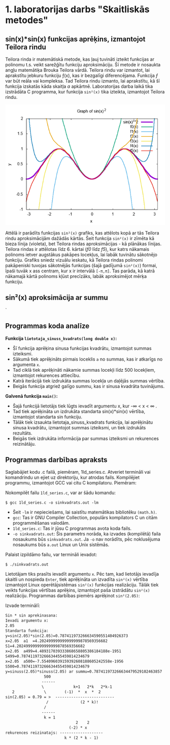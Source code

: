 # 1. laboratorijas darbs "Skaitliskās metodes"
## sin(x)*sin(x) funkcijas aprēķins, izmantojot Teilora rindu

Teilora rinda ir matemātiskā metode, kas ļauj tuvināti izteikt funkcijas ar polinomu t.s. veikt sarežģītu funkciju aproksimāciju. Šī metode ir nosaukta angļu matemātiķa Brouka Teilora vārdā. Teilora rindu var izmantot, lai aprakstītu jebkuru funkciju ƒ(x), kas ir bezgalīgi diferencējama. Funkcija _ƒ_ var būt reāla vai kompleksa. Tad Teilora rindu izmanto, lai aprakstītu, kā šī funkcija izskatās kāda skaitļa _a_ apkārtnē. Laboratorijas darba laikā tika izstrādāta C programma, kur funkcija `sin²(x)` tika izteikta, izmantojot Teilora rindu.

![sin(x)^2 funkcija un attēlojums pirmajiem 6 summas elementiem izmantojot gnuplot un Teilora rindas](images/sin_squared.png)

Attēlā ir parādīts funkcijas `sin²(x)` grafiks, kas attēlots kopā ar tās Teilora rindu aproksimācijām dažādās kārtās. Šeit funkcija `sin²(x)` ir zīmēta kā bieza līnija (violeta), bet Teilora rindas aproksimācijas - kā plānākas līnijas. Teilora rindas ir attēlotas līdz 6. kārtai (_f0_ līdz _f5_), kur katrs nākamais polinoms ietver augstākus pakāpes locekļus, lai labāk tuvinātu sākotnējo funkciju. Grafiks sniedz vizuālu ieskatu, kā Teilora rindas polinomi pakāpeniski tuvojas sākotnējās funkcijas (šajā gadījumā `sin²(x)`) formai, īpaši tuvāk x ass centram, kur x ir intervālā `[-π,π]`. Tas parāda, kā katrā nākamajā kārtā polinoms kļūst precīzāks, labāk aproksimējot mērķa funkciju.

## sin²(x) aproksimācija ar summu

`

## Programmas koda analīze

**Funkcija `lietotaja_sinuss_kvadrats(long double x)`:**

- Šī funkcija aprēķina sinusa funkcijas kvadrātu, izmantojot summas izteiksmi.
- Sākumā tiek aprēķināts pirmais loceklis `a` no summas, kas ir atkarīgs no argumenta `x`.
- Tad ciklā tiek aprēķināti nākamie summas locekļi līdz 500 locekļiem, izmantojot rekurences attiecību.
- Katrā iterācijā tiek izdrukāta summas locekļa un daļējās summas vērtība.
- Beigās funkcija atgriež galīgo summu, kas ir sinusa kvadrāta tuvinājums.

**Galvenā funkcija `main()`:**

- Šajā funkcijā lietotājs tiek lūgts ievadīt argumentu x, kur -∞ < x < ∞ .
- Tad tiek aprēķināta un izdrukāta standarta sin(x)*sin(x) vērtība, izmantojot standarta sin funkciju.
- Tālāk tiek izsaukta lietotaja_sinuss_kvadrats funkcija, lai aprēķinātu sinusa kvadrātu, izmantojot summas izteiksmi, un tiek izdrukāts rezultāts.
- Beigās tiek izdrukāta informācija par summas izteiksmi un rekurences reizinātāju.

## Programmas darbības apraksts

Saglabājiet kodu .c failā, piemēram, 1ld_series.c.
Atveriet termināli vai komandrindu un ejiet uz direktoriju, kur atrodas fails.
Kompilējiet programmu, izmantojot GCC vai citu C kompilatoru. Piemēram:


Nokompilēt failu `1ld_series.c`, var ar šādu komandu:
```shell
$ gcc 1ld_series.c -o sinkvadrats.out -lm
```
- Šeit `-lm` ir nepieciešams, lai saistītu matemātikas bibliotēku `(math.h)`.
- `gcc`: Tas ir GNU Compiler Collection, populārs kompilators C un citām programmēšanas valodām.
- `1ld_series.c`: Tas ir jūsu C programmas avota koda fails.
- `-o sinkvadrats.out`: Šis parametrs norāda, ka izvades (kompilētā) faila nosaukums būs `sinkvadrats.out`. Ja `-o` nav norādīts, pēc noklusējuma nosaukums būs `a.out` Linux un Unix sistēmās.

Palaist izpildāmo failu, var termināli ievadot:
```shell
$ ./sinkvadrats.out
```
Lietotājam tiks prasīts ievadīt argumentu `x`. Pēc tam, kad lietotājs ievadīja skaitli un nospieda `Enter`, tiek aprēķināta un izvadīta `sin²(x)` vērtība izmantojot Linux operētājsistēmas `sin²(x)` funkcijas realizāciju. Tālāk tiek veikts funkcijas vērtības aprēķins, izmantojot paša izstrādātu `sin²(x)` realizāciju. Programmas darbības piemērs aprēķinot `sin²(2.05)`:

Izvade terminālī:
```shell
Sin * sin aprekinasana: 
Ievadi argumentu x: 
2.05
Standarta funkcija: y=sin(2.05)*sin(2.05)=0.787411973266634590551404926373
x=2.05  a1  =4.202499999999999999878569356682           S1=4.202499999999999999878569356682
x=2.05  a499=4.489317039333868658805386184188e-1951     S499=0.787411973266634455459814234679
x=2.05  a500=-7.554096039159392608188605242558e-1956    S500=0.787411973266634455459814234679
y=sinuss(2.05)*sinuss(2.05) ar summu=0.787411973266634479529102463857
                 500                               
                ------                             
                \             k+1   2*k   2*k-1   
   2             \        (-1)  *  x  *  2        
sin(2.05) = 0.79 = >  -------------------------- 
                  /              (2 * k)!          
                 /                                 
                ------                             
                 k = 1                             
                               2    2       
                            (-2) * x        
rekurences reizinatajs: ------------------- 
                          k * (2 * k - 1)   
```
